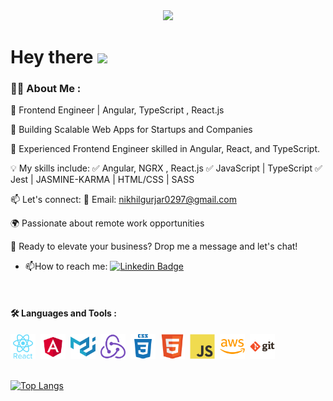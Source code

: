 <div id="header" align="center">
  <img src="https://media.giphy.com/media/M9gbBd9nbDrOTu1Mqx/giphy.gif" width="100"/>
</div>
<h1>
  Hey there
  <img src="https://media.giphy.com/media/hvRJCLFzcasrR4ia7z/giphy.gif" width="30px"/>
</h1>


### :woman_technologist: About Me :

👋 Frontend Engineer | Angular, TypeScript , React.js

🔧 Building Scalable Web Apps for Startups and Companies

🚀 Experienced Frontend Engineer skilled in Angular, React, and TypeScript. 

💡 My skills include:
✅ Angular, NGRX , React.js
✅ JavaScript | TypeScript
✅ Jest | JASMINE-KARMA | HTML/CSS | SASS 

📫 Let's connect:
📧 Email: nikhilgurjar0297@gmail.com

🌍 Passionate about remote work opportunities

🤝 Ready to elevate your business? Drop me a message and let's chat!

- :mailbox:How to reach me: [![Linkedin Badge](https://img.shields.io/badge/-nikhil-blue?style=flat&logo=Linkedin&logoColor=white)](www.linkedin.com/in/nikhil-gurjar)


<br>




#### :hammer_and_wrench: Languages and Tools :
  <div>
  <img src="https://github.com/devicons/devicon/blob/master/icons/react/react-original-wordmark.svg" title="React" alt="React" width="40" height="40"/>&nbsp;
      <img src="https://github.com/devicons/devicon/blob/master/icons/angular/angular-original.svg" title="React" alt="React" width="40" height="40"/>&nbsp;
  <img src="https://github.com/devicons/devicon/blob/master/icons/materialui/materialui-original.svg" title="Material UI" alt="Material UI" width="40" height="40"/>&nbsp;
  <img src="https://github.com/devicons/devicon/blob/master/icons/redux/redux-original.svg" title="Redux" alt="Redux " width="40" height="40"/>&nbsp;
  <img src="https://github.com/devicons/devicon/blob/master/icons/css3/css3-plain-wordmark.svg"  title="CSS3" alt="CSS" width="40" height="40"/>&nbsp;
  <img src="https://github.com/devicons/devicon/blob/master/icons/html5/html5-original.svg" title="HTML5" alt="HTML" width="40" height="40"/>&nbsp;
  <img src="https://github.com/devicons/devicon/blob/master/icons/javascript/javascript-original.svg" title="JavaScript" alt="JavaScript" width="40" height="40"/>&nbsp;
  <img src="https://github.com/devicons/devicon/blob/master/icons/amazonwebservices/amazonwebservices-plain-wordmark.svg" title="AWS" alt="AWS" width="40" height="40"/>&nbsp;
  <img src="https://github.com/devicons/devicon/blob/master/icons/git/git-original-wordmark.svg" title="Git" **alt="Git" width="40" height="40"/>
</div>


<br>


[![Top Langs](https://github-readme-stats.vercel.app/api/top-langs/?username=nikhil935&layout=compact&theme=vision-friendly-dark)](https://github.com/anuraghazra/github-readme-stats)


